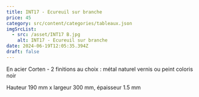 ```yaml
---
title: INT17 - Ecureuil sur branche
price: 45
category: src/content/categories/tableaux.json
imgSrcList:
  - src: /asset/INT17 B.jpg
    alt: INT17 - Ecureuil sur branche
date: 2024-06-19T12:05:35.394Z
draft: false
---
```


En acier Corten - 2 finitions au choix : métal naturel vernis ou peint coloris noir

Hauteur 190 mm x largeur 300 mm, épaisseur 1.5 mm
